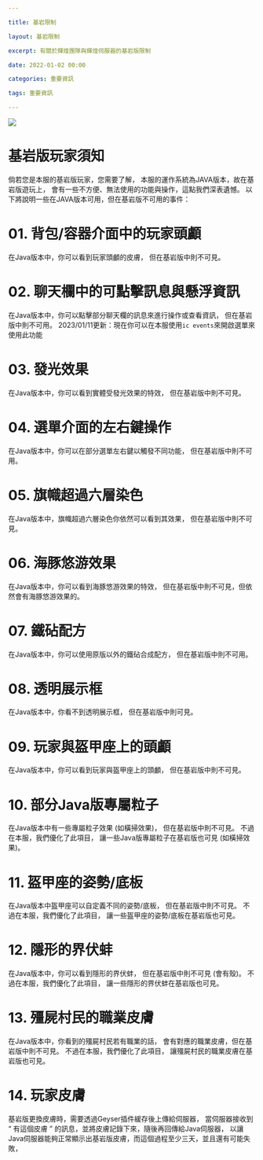 ```yaml
---

title: 基岩限制

layout: 基岩限制

excerpt: 有關於輝煌團隊與輝煌伺服器的基岩版限制

date: 2022-01-02 00:00

categories: 重要資訊

tags: 重要資訊

---
```



![](https://media.discordapp.net/attachments/596718421966716928/971190210928992267/AddText_05-04-06.36.35.png)

# 基岩版玩家須知

倘若您是本服的基岩版玩家，您需要了解，
本服的運作系統為JAVA版本，故在基岩版遊玩上，
會有一些不方便、無法使用的功能與操作，這點我們深表遺憾。
以下將說明一些在JAVA版本可用，但在基岩版不可用的事件：

# 01. 背包/容器介面中的玩家頭顱
在Java版本中，你可以看到玩家頭顱的皮膚，
但在基岩版中則不可見。

# 02. 聊天欄中的可點擊訊息與懸浮資訊
在Java版本中，你可以點擊部分聊天欄的訊息來進行操作或查看資訊，
但在基岩版中則不可用。
2023/01/11更新：現在你可以在本服使用` ic events `來開啟選單來使用此功能

# 03. 發光效果
在Java版本中，你可以看到實體受發光效果的特效，
但在基岩版中則不可見。

# 04. 選單介面的左右鍵操作
在Java版本中，你可以在部分選單左右鍵以觸發不同功能，
但在基岩版中則不可用。

# 05. 旗幟超過六層染色
在Java版本中，旗幟超過六層染色你依然可以看到其效果，
但在基岩版中則不可見。

# 06. 海豚悠游效果
在Java版本中，你可以看到海豚悠游效果的特效，
但在基岩版中則不可見，但依然會有海豚悠游效果的。

# 07. 鐵砧配方
在Java版本中，你可以使用原版以外的鐵砧合成配方，
但在基岩版中則不可用。

# 08. 透明展示框
在Java版本中，你看不到透明展示框，
但在基岩版中則可見。

# 09. 玩家與盔甲座上的頭顱
在Java版本中，你可以看到玩家與盔甲座上的頭顱，
但在基岩版中則不可見。

# 10. 部分Java版專屬粒子
在Java版本中有一些專屬粒子效果 (如橫掃效果)，
但在基岩版中則不可見。
不過在本服，我們優化了此項目，
讓一些Java版專屬粒子在基岩版也可見 (如橫掃效果)。

# 11. 盔甲座的姿勢/底板
在Java版本中盔甲座可以自定義不同的姿勢/底板，
但在基岩版中則不可見。
不過在本服，我們優化了此項目，
讓一些盔甲座的姿勢/底板在基岩版也可見。

# 12. 隱形的界伏蚌
在Java版本中，你可以看到隱形的界伏蚌，
但在基岩版中則不可見 (會有殼)。
不過在本服，我們優化了此項目，
讓一些隱形的界伏蚌在基岩版也可見。

# 13. 殭屍村民的職業皮膚
在Java版本中，你看到的殭屍村民若有職業的話，
會有對應的職業皮膚，但在基岩版中則不可見。
不過在本服，我們優化了此項目，
讓殭屍村民的職業皮膚在基岩版也可見。

# 14. 玩家皮膚
基岩版更換皮膚時，需要透過Geyser插件緩存後上傳給伺服器，
當伺服器接收到 “ 有這個皮膚 ” 的訊息，並將皮膚記錄下來，隨後再回傳給Java伺服器，
以讓Java伺服器能夠正常顯示出基岩版皮膚，而這個過程至少三天，並且還有可能失敗，
